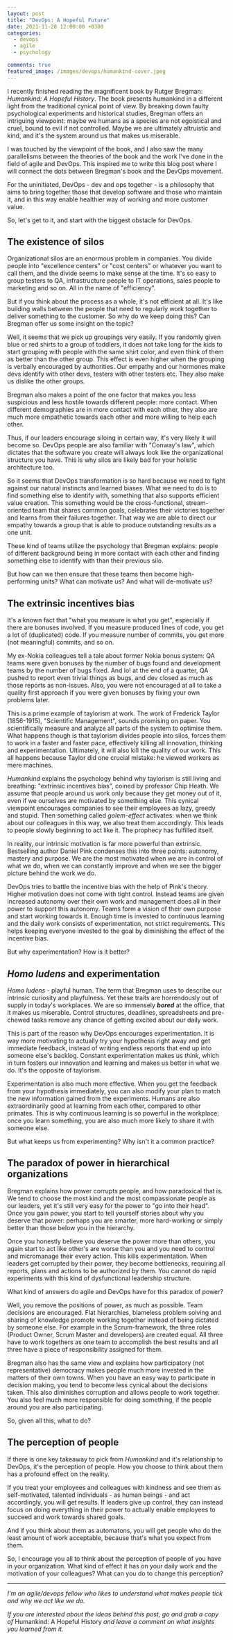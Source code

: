 ```yaml
---
layout: post
title: "DevOps: A Hopeful Future"
date: 2021-11-28 12:00:00 +0300
categories: 
  - devops
  - agile
  - psychology

comments: true
featured_image: /images/devops/humankind-cover.jpeg
---
```


I recently finished reading the magnificent book by Rutger Bregman: *Humankind: A Hopeful History*. The book presents humankind in a different light from the traditional cynical point of view. By breaking down faulty psychological  experiments and historical studies, Bregman offers an intriguing viewpoint: maybe we humans as a species are not egoistical and cruel, bound to evil if not controlled. Maybe we are ultimately altruistic and kind, and it's the system around us that makes us miserable. 

I was touched by the viewpoint of the book, and I also saw the many parallelisms between the theories of the book and the work I've done in the field of agile and DevOps. This inspired me to write this blog post where I will connect the dots between Bregman's book and the DevOps movement. 

<!-- excerpt-end -->

For the uninitiated, DevOps - dev and ops together - is a philosophy that aims to bring together those that develop software and those who maintain it, and in this way enable healthier way of working and more customer value. 

So, let's get to it, and start with the biggest obstacle for DevOps. 

## The existence of silos

Organizational silos are an enormous problem in companies. You divide people into "excellence centers" or "cost centers" or whatever you want to call them, and the divide seems to make sense at the time. It's so easy to group testers to QA, infrastructure people to IT operations, sales people to marketing and so on. All in the name of "efficiency". 

But if you think about the process as a whole, it's not efficient at all. It's like building walls between the people that need to regularly work together to deliver something to the customer. So why do we keep doing this? Can Bregman offer us some insight on the topic?

Well, it seems that we pick up groupings very easily. If you randomly given blue or red shirts to a group of toddlers, it does not take long for the kids to start grouping with people with the same shirt color, and even think of them as better than the other group. This effect is even higher when the grouping is verbally encouraged by authorities. Our empathy and our hormones make devs identify with other devs, testers with other testers etc. They also make us dislike the other groups. 

Bregman also makes a point of the one factor that makes you less suspicious and less hostile towards different people: more contact. When different demographies are in more contact with each other, they also are much more empathetic towards each other and more willing to help each other. 

Thus, if our leaders encourage siloing in certain way, it's very likely it will become so. DevOps people are also familiar with "Conway's law", which dictates that the software you create will always look like the organizational structure you have. This is why silos are likely bad for your holistic architecture too. 

So it seems that DevOps transformation is so hard because we need to fight against our natural instincts and learned biases. What we need to do is to find something else to identify with, something that also supports efficient value creation. This something would be the cross-functional, stream-oriented team that shares common goals, celebrates their victories together and learns from their failures together. That way we are able to direct our empathy towards a group that is able to produce outstanding results as a one unit. 

These kind of teams utilize the psychology that Bregman explains: people of different background being in more contact with each other and finding something else to identify with than their previous silo.

But how can we then ensure that these teams then become high-performing units? What can motivate us? And what will de-motivate us?

## The extrinsic incentives bias

It's a known fact that "what you measure is what you get", especially if there are bonuses involved. If you measure produced lines of code, you get a lot of (duplicated) code. If you measure number of commits, you get more (not meaningful) commits, and so on. 

My ex-Nokia colleagues tell a tale about former Nokia bonus system: QA teams were given bonuses by the number of bugs found and development teams by the number of bugs fixed. And lo! at the end of a quarter, QA pushed to report even trivial things as bugs, and dev closed as much as those reports as non-issues. Also, you were not encouraged at all to take a quality first approach if you were given bonuses by fixing your own problems later. 

This is a prime example of taylorism at work. The work of Frederick Taylor (1856-1915), "Scientific Management", sounds promising on paper. You scientifically measure and analyze all parts of the system to optimise them. What happens though is that taylorism divides people into silos, forces them to work in a faster and faster pace, effectively killing all innovation, thinking and experimentation. Ultimately, it will also kill the quality of our work. This all happens because Taylor did one crucial mistake: he viewed workers as mere machines.

*Humankind* explains the psychology behind why taylorism is still living and breathing: "extrinsic incentives bias", coined by professor Chip Heath. We assume that people around us work only because they get money out of it, even if we ourselves are motivated by something else. This cynical viewpoint encourages companies to see their employees as lazy, greedy and stupid. Then something called *golem-effect* activates: when we think about our colleagues in this way, we also treat them accordingly. This leads to people slowly beginning to act like it. The prophecy has fulfilled itself. 

In reality, our intrinsic motivation is far more powerful than extrinsic. Bestselling author Daniel Pink condenses this into three points: autonomy, mastery and purpose. We are the most motivated when we are in control of what we do, when we can constantly improve and when we see the bigger picture behind the work we do. 

DevOps tries to battle the incentive bias with the help of Pink's theory. Higher motivation does not come with tight control. Instead teams are given increased autonomy over their own work and management does all in their power to support this autonomy. Teams form a vision of their own purpose and start working towards it. Enough time is invested to continuous learning and the daily work consists of experimentation, not strict requirements. This helps keeping everyone invested to the goal by diminishing the effect of the incentive bias. 

But why experimentation? How is it better?

## *Homo ludens* and experimentation

*Homo ludens* - playful human. The term that Bregman uses to describe our intrinsic curiosity and playfulness. Yet these traits are horrendously out of supply in today's workplaces. We are so immensely ***bored*** at the office, that it makes us miserable. Control structures, deadlines, spreadsheets and pre-chewed tasks remove any chance of getting excited about our daily work. 

This is part of the reason why DevOps encourages experimentation. It is way more motivating to actually try your hypothesis right away and get immediate feedback, instead of writing endless reports that end up into someone else's backlog. Constant experimentation makes us *think*, which in turn fosters our innovation and learning and makes us better in what we do. It's the opposite of taylorism. 

Experimentation is also much more effective. When you get the feedback from your hypothesis immediately, you can also modify your plan to match the new information gained from the experiments. Humans are also extraordinarily good at learning from each other, compared to other primates. This is why continuous learning is so powerful in the workplace: once you learn something, you are also much more likely to share it with someone else.  

But what keeps us from experimenting? Why isn't it a common practice?


## The paradox of power in hierarchical organizations

Bregman explains how power corrupts people, and how paradoxical that is. We tend to choose the most kind and the most compassionate people as our leaders, yet it's still very easy for the power to "go into their head". Once you gain power, you start to tell yourself stories about why you deserve that power: perhaps you are smarter, more hard-working or simply better than those below you in the hierarchy. 

Once you honestly believe you deserve the power more than others, you again start to act like other's are worse than you and you need to control and micromanage their every action. This kills experimentation. When leaders get corrupted by their power, they become bottlenecks, requiring all reports, plans and actions to be authorized by them. You cannot do rapid experiments with this kind of dysfunctional leadership structure.

What kind of answers do agile and DevOps have for this paradox of power? 

Well, you remove the positions of power, as much as possible. Team decisions are encouraged. Flat hierarchies, blameless problem solving and sharing of knowledge promote working together instead of being dictated by someone else. For example in the Scrum-framework, the three roles (Product Owner, Scrum Master and developers) are created equal. All three have to work togethers as one team to accomplish the best results and all three have a piece of responsibility assigned for them. 

Bregman also has the same view and explains how participatory (not representative) democracy makes people much more invested in the matters of their own towns. When you have an easy way to participate in decision making, you tend to become less cynical about the decisions taken. This also diminishes corruption and allows people to work together. You also feel much more responsible for doing something, if the people around you are also participating. 

So, given all this, what to do?

## The perception of people

If there is one key takeaway to pick from *Humankind* and it's relationship to DevOps, it's the perception of people. How you choose to think about them has a profound effect on the reality. 

If you treat your employees and colleagues with kindness and see them as self-motivated, talented individuals - as human beings - and act accordingly, you will get results. If leaders give up control, they can instead focus on doing everything in their power to actually enable employees to succeed and work towards shared goals. 

And if you think about them as automatons, you will get people who do the least amount of work acceptable, because that's what you expect from them.

So, I encourage you all to think about the perception of people of you have in your organization. What kind of effect it has on your daily work and the motivation of your colleagues? What can you do to change this perception? 

---

*I'm an agile/devops fellow who likes to understand what makes people tick and why we act like we do.*

*If you are interested about the ideas behind this post, go and grab a copy of* Humankind: A Hopeful History *and leave a comment on what insights you learned from it.*